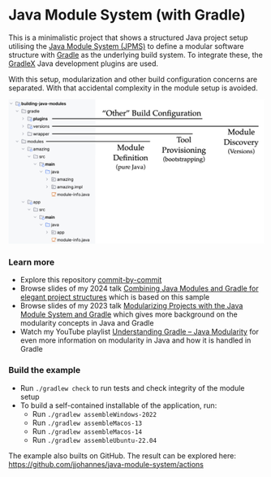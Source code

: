 # Java Module System (with Gradle)

This is a minimalistic project that shows a structured Java project setup utilising the
[Java Module System (JPMS)](https://docs.oracle.com/javase/specs/jls/se21/html/jls-7.html#jls-7.7)
to define a modular software structure with
[Gradle](https://github.com/gradle/gradle)
as the underlying build system.
To integrate these, the 
[GradleX](https://gradlex.org/)
Java development plugins are used.

With this setup, modularization and other build configuration concerns are separated.
With that accidental complexity in the module setup is avoided.

[<img src="docs/project-overview.png" width="620">](docs/project-overview.png)

### Learn more

- Explore this repository [commit-by-commit](https://github.com/jjohannes/java-module-system/commits/main/)
- Browse slides of my 2024 talk [Combining Java Modules and Gradle for elegant project structures](docs/java-modules-and-gradle-2024.pdf) which is based on this sample
- Browse slides of my 2023 talk [Modularizing Projects with the Java Module System and Gradle](docs/java-modules-and-gradle-2023.pdf) which gives more background on the modularity concepts in Java and Gradle
- Watch my YouTube playlist [Understanding Gradle – Java Modularity](https://www.youtube.com/playlist?list=PLWQK2ZdV4Yl092zlY7Dy1knCmi0jhTH3H) for even more information on modularity in Java and how it is handled in Gradle

### Build the example

- Run `./gradlew check` to run tests and check integrity of the module setup
- To build a self-contained installable of the application, run:
  - Run `./gradlew assembleWindows-2022`
  - Run `./gradlew assembleMacos-13`
  - Run `./gradlew assembleMacos-14`
  - Run `./gradlew assembleUbuntu-22.04`

The example also builts on GitHub.
The result can be explored here:
https://github.com/jjohannes/java-module-system/actions